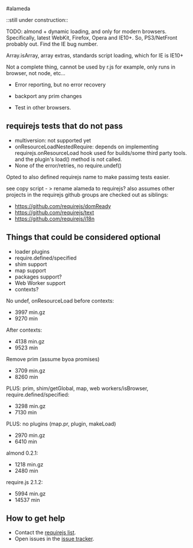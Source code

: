 #alameda

::still under construction::

TODO: almond + dynamic loading, and only for modern browsers. Specifically, latest WebKit, Firefox, Opera and IE10+. So, PS3/NetFront probably out. Find the IE bug number.

Array.isArray, array extras, standards script loading, which for IE is IE10+

Not a complete thing, cannot be used by r.js for example, only runs
in browser, not node, etc...

* Error reporting, but no error recovery

* backport any prim changes
* Test in other browsers.

## requirejs tests that do not pass

* multiversion: not supported yet
* onResourceLoadNestedRequire: depends on implementing requirejs.onResourceLoad
hook used for builds/some third party tools.
and the plugin's load() method is not called.
* None of the error/retries, no require.undef()

Opted to also defined requirejs name to make passimg tests easier.

see copy script - > rename alameda to requirejs?
also assumes other projects in the requirejs github groups are checked
out as siblings:

* https://github.com/requirejs/domReady
* https://github.com/requirejs/text
* https://github.com/requirejs/i18n

## Things that could be considered optional

* loader plugins
* require.defined/specified
* shim support
* map support
* packages support?
* Web Worker support
* contexts?

No undef, onResourceLoad before contexts:

* 3997 min.gz
* 9270 min

After contexts:

* 4138 min.gz
* 9523 min

Remove prim (assume byoa promises)

* 3709 min.gz
* 8260 min

PLUS: prim, shim/getGlobal, map, web workers/isBrowser, require.defined/specified:

* 3298 min.gz
* 7130 min

PLUS: no plugins (map.pr, plugin, makeLoad)

* 2970 min.gz
* 6410 min

almond 0.2.1:

* 1218 min.gz
* 2480 min

require.js 2.1.2:

* 5994 min.gz
* 14537 min

## How to get help

* Contact the [requirejs list](https://groups.google.com/group/requirejs).
* Open issues in the [issue tracker](https://github.com/requirejs/alameda/issues).
